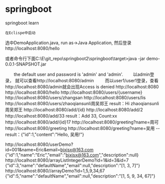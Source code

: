 # springboot
springboot learn


    在Eclispe中启动
  选中DemoApplication.java, run as->Java Application, 然后登录http://localhost:8080/hello

  或者命令行下面C:\E\git_repo\springboot2\springboot\target>java -jar demo-0.0.1-SNAPSHOT.jar

　　the default user and password is 'admin' and 'admin'.
 　　以admin登录， 就可以查看http://localhost:8080/admin
　　 而以user1/user1登录，查看http://localhost:8080/admin就会出现Access is denied
  http://localhost:8080
  http://localhost:8080/hello
  http://localhost:8080/users/{username}
  http://localhost:8080/users/zhangsan
  http://localhost:8080/users/lis
  http://localhost:8080/users/zhaoqiansunli周吴郑王  result：Hi zhaoqiansunli周吴郑王
  http://localhost:8080/add/{id}
  http://localhost:8080/add/2
  http://localhost:8080/add/33    result：Add 33, Count:xx
  http://localhost:8080/add/{id}17
  http://localhost:8080/greeting?name=周可
  http://localhost:8080/greeting
  http://localhost:8080/greeting?name=吴用 -- result：{"id":1,"content":"Hello, 吴用!"}

  http://localhost:8080/userDemo?id=001&name=Eric&email=bjxjsx@163.com
  {"id":1,"name":"Eric","email":"bjxjsx@163.com","description":null}
  http://localhost:8080/arrayListIntegerDemo?id=1&id=3&id=7
  {"id":3,"name":"defaultName","email":null,"description":"[1, 3, 7]"}
  http://localhost:8080//arrayDemo?id=1,5,9,34,67
  {"id":5,"name":"defaultName","email":null,"description":"[1, 5, 9, 34, 67]"}